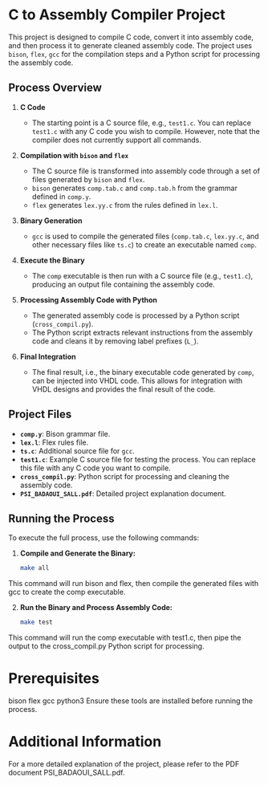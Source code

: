 # C to Assembly Compiler Project

This project is designed to compile C code, convert it into assembly code, and then process it to generate cleaned assembly code. The project uses `bison`, `flex`, `gcc` for the compilation steps and a Python script for processing the assembly code.

## Process Overview

1. **C Code**
   - The starting point is a C source file, e.g., `test1.c`. You can replace `test1.c` with any C code you wish to compile. However, note that the compiler does not currently support all commands.

2. **Compilation with `bison` and `flex`**
   - The C source file is transformed into assembly code through a set of files generated by `bison` and `flex`.
   - `bison` generates `comp.tab.c` and `comp.tab.h` from the grammar defined in `comp.y`.
   - `flex` generates `lex.yy.c` from the rules defined in `lex.l`.

3. **Binary Generation**
   - `gcc` is used to compile the generated files (`comp.tab.c`, `lex.yy.c`, and other necessary files like `ts.c`) to create an executable named `comp`.

4. **Execute the Binary**
   - The `comp` executable is then run with a C source file (e.g., `test1.c`), producing an output file containing the assembly code.

5. **Processing Assembly Code with Python**
   - The generated assembly code is processed by a Python script (`cross_compil.py`).
   - The Python script extracts relevant instructions from the assembly code and cleans it by removing label prefixes (`L_`).

6. **Final Integration**
   - The final result, i.e., the binary executable code generated by `comp`, can be injected into VHDL code. This allows for integration with VHDL designs and provides the final result of the code.

## Project Files

- **`comp.y`**: Bison grammar file.
- **`lex.l`**: Flex rules file.
- **`ts.c`**: Additional source file for `gcc`.
- **`test1.c`**: Example C source file for testing the process. You can replace this file with any C code you want to compile.
- **`cross_compil.py`**: Python script for processing and cleaning the assembly code.
- **`PSI_BADAOUI_SALL.pdf`**: Detailed project explanation document.

## Running the Process

To execute the full process, use the following commands:

1. **Compile and Generate the Binary:**

   ```bash
   make all

This command will run bison and flex, then compile the generated files with gcc to create the comp executable.

2. **Run the Binary and Process Assembly Code:**
    ```bash
    make test

This command will run the comp executable with test1.c, then pipe the output to the cross_compil.py Python script for processing.

# Prerequisites
bison
flex
gcc
python3
Ensure these tools are installed before running the process.

# Additional Information
For a more detailed explanation of the project, please refer to the PDF document PSI_BADAOUI_SALL.pdf.

